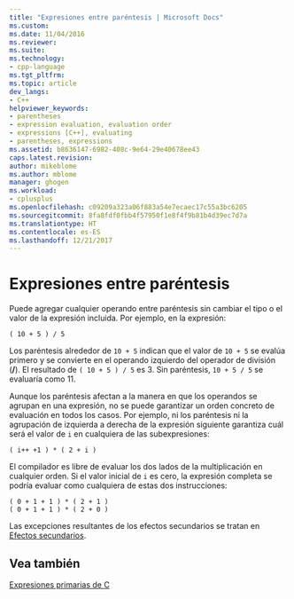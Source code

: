 ```yaml
---
title: "Expresiones entre paréntesis | Microsoft Docs"
ms.custom: 
ms.date: 11/04/2016
ms.reviewer: 
ms.suite: 
ms.technology:
- cpp-language
ms.tgt_pltfrm: 
ms.topic: article
dev_langs:
- C++
helpviewer_keywords:
- parentheses
- expression evaluation, evaluation order
- expressions [C++], evaluating
- parentheses, expressions
ms.assetid: b8636147-6982-408c-9e64-29e40678ee43
caps.latest.revision: 
author: mikeblome
ms.author: mblome
manager: ghogen
ms.workload:
- cplusplus
ms.openlocfilehash: c09209a323a06f883a54e7ecaec17c55a3bc6205
ms.sourcegitcommit: 8fa8fdf0fbb4f57950f1e8f4f9b81b4d39ec7d7a
ms.translationtype: HT
ms.contentlocale: es-ES
ms.lasthandoff: 12/21/2017
---
```

# <a name="expressions-in-parentheses"></a>Expresiones entre paréntesis
Puede agregar cualquier operando entre paréntesis sin cambiar el tipo o el valor de la expresión incluida. Por ejemplo, en la expresión:  
  
```  
( 10 + 5 ) / 5  
```  
  
 Los paréntesis alrededor de `10 + 5` indican que el valor de `10 + 5` se evalúa primero y se convierte en el operando izquierdo del operador de división (**/**). El resultado de `( 10 + 5 ) / 5` es 3. Sin paréntesis, `10 + 5 / 5` se evaluaría como 11.  
  
 Aunque los paréntesis afectan a la manera en que los operandos se agrupan en una expresión, no se puede garantizar un orden concreto de evaluación en todos los casos. Por ejemplo, ni los paréntesis ni la agrupación de izquierda a derecha de la expresión siguiente garantiza cuál será el valor de `i` en cualquiera de las subexpresiones:  
  
```  
( i++ +1 ) * ( 2 + i )  
```  
  
 El compilador es libre de evaluar los dos lados de la multiplicación en cualquier orden. Si el valor inicial de `i` es cero, la expresión completa se podría evaluar como cualquiera de estas dos instrucciones:  
  
```  
( 0 + 1 + 1 ) * ( 2 + 1 )   
( 0 + 1 + 1 ) * ( 2 + 0 )  
```  
  
 Las excepciones resultantes de los efectos secundarios se tratan en [Efectos secundarios](../c-language/side-effects.md).  
  
## <a name="see-also"></a>Vea también  
 [Expresiones primarias de C](../c-language/c-primary-expressions.md)